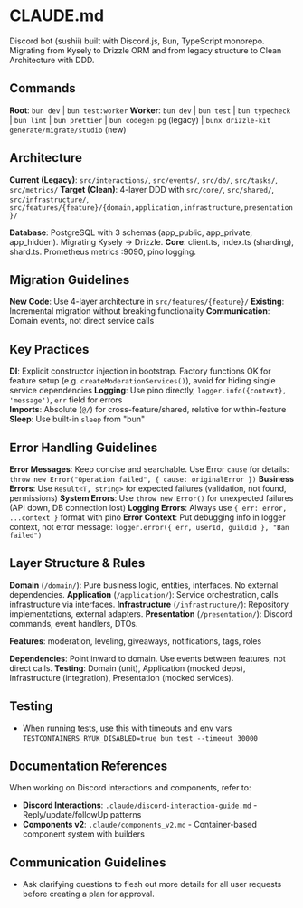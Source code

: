 # CLAUDE.md

Discord bot (sushii) built with Discord.js, Bun, TypeScript monorepo. Migrating from Kysely to Drizzle ORM and from legacy structure to Clean Architecture with DDD.

## Commands

**Root**: `bun dev` | `bun test:worker`
**Worker**: `bun dev` | `bun test` | `bun typecheck` | `bun lint` | `bun prettier` | `bun codegen:pg` (legacy) | `bunx drizzle-kit generate/migrate/studio` (new)

## Architecture

**Current (Legacy)**: `src/interactions/`, `src/events/`, `src/db/`, `src/tasks/`, `src/metrics/`
**Target (Clean)**: 4-layer DDD with `src/core/`, `src/shared/`, `src/infrastructure/`, `src/features/{feature}/{domain,application,infrastructure,presentation}/`

**Database**: PostgreSQL with 3 schemas (app_public, app_private, app_hidden). Migrating Kysely → Drizzle.
**Core**: client.ts, index.ts (sharding), shard.ts. Prometheus metrics :9090, pino logging.

## Migration Guidelines

**New Code**: Use 4-layer architecture in `src/features/{feature}/`
**Existing**: Incremental migration without breaking functionality
**Communication**: Domain events, not direct service calls

## Key Practices

**DI**: Explicit constructor injection in bootstrap. Factory functions OK for feature setup (e.g. `createModerationServices()`), avoid for hiding single service dependencies
**Logging**: Use pino directly, `logger.info({context}, 'message')`, `err` field for errors  
**Imports**: Absolute (`@/`) for cross-feature/shared, relative for within-feature
**Sleep**: Use built-in `sleep` from "bun"

## Error Handling Guidelines

**Error Messages**: Keep concise and searchable. Use Error `cause` for details: `throw new Error("Operation failed", { cause: originalError })`
**Business Errors**: Use `Result<T, string>` for expected failures (validation, not found, permissions)
**System Errors**: Use `throw new Error()` for unexpected failures (API down, DB connection lost)
**Logging Errors**: Always use `{ err: error, ...context }` format with pino
**Error Context**: Put debugging info in logger context, not error message: `logger.error({ err, userId, guildId }, "Ban failed")`

## Layer Structure & Rules

**Domain** (`/domain/`): Pure business logic, entities, interfaces. No external dependencies.
**Application** (`/application/`): Service orchestration, calls infrastructure via interfaces.
**Infrastructure** (`/infrastructure/`): Repository implementations, external adapters.
**Presentation** (`/presentation/`): Discord commands, event handlers, DTOs.

**Features**: moderation, leveling, giveaways, notifications, tags, roles

**Dependencies**: Point inward to domain. Use events between features, not direct calls.
**Testing**: Domain (unit), Application (mocked deps), Infrastructure (integration), Presentation (mocked services).

## Testing

- When running tests, use this with timeouts and env vars `TESTCONTAINERS_RYUK_DISABLED=true bun test --timeout 30000`

## Documentation References

When working on Discord interactions and components, refer to:
- **Discord Interactions**: `.claude/discord-interaction-guide.md` - Reply/update/followUp patterns
- **Components v2**: `.claude/components_v2.md` - Container-based component system with builders

## Communication Guidelines

- Ask clarifying questions to flesh out more details for all user requests before creating a plan for approval.
